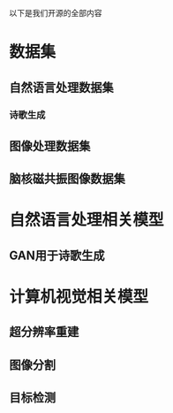 以下是我们开源的全部内容
# 数据集
## 自然语言处理数据集
### 诗歌生成
## 图像处理数据集
## 脑核磁共振图像数据集

# 自然语言处理相关模型
## GAN用于诗歌生成

# 计算机视觉相关模型
## 超分辨率重建
## 图像分割
## 目标检测
